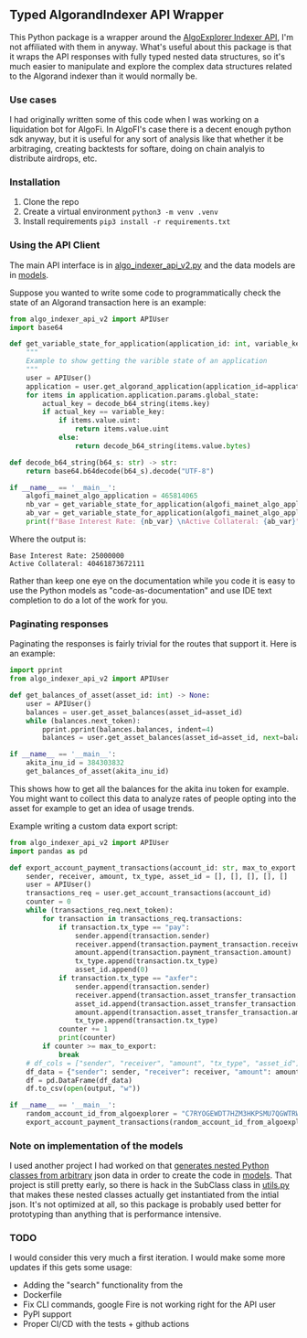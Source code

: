 ## Typed AlgorandIndexer API Wrapper
This Python package is a wrapper around the [AlgoExplorer Indexer API](https://algoexplorer.io/api-dev/indexer-v2), I'm not 
affiliated with them in anyway. What's useful about this package is that it wraps the API responses with fully typed nested 
data structures, so it's much easier to manipulate and explore the complex data structures related to the Algorand 
indexer than it would normally be. 

### Use cases
I had originally written some of this code when I was working on a liquidation bot for AlgoFi. In AlgoFI's case there is 
a decent enough python sdk anyway, but it is useful for any sort of analysis like that whether it be arbitraging, 
creating backtests for softare, doing on chain analyis to distribute airdrops, etc. 

### Installation
1. Clone the repo
2. Create a virtual environment `python3 -m venv .venv`
3. Install requirements `pip3 install -r requirements.txt`

### Using the API Client
The main API interface is in [algo_indexer_api_v2.py](algo_indexer_api_v2.py) and the data models are in [models](models).

Suppose you wanted to write some code to programmatically check the state of an Algorand transaction here is an example:

```python
from algo_indexer_api_v2 import APIUser
import base64

def get_variable_state_for_application(application_id: int, variable_key: str) -> str:
    """
    Example to show getting the varible state of an application
    """
    user = APIUser()
    application = user.get_algorand_application(application_id=application_id)
    for items in application.application.params.global_state:
        actual_key = decode_b64_string(items.key)
        if actual_key == variable_key:
            if items.value.uint:
                return items.value.uint
            else:
                return decode_b64_string(items.value.bytes)

def decode_b64_string(b64_s: str) -> str:
    return base64.b64decode(b64_s).decode("UTF-8")

if __name__ == '__main__':
    algofi_mainet_algo_application = 465814065
    nb_var = get_variable_state_for_application(algofi_mainet_algo_application, 'nb') # Corresponds to base interest rate
    ab_var = get_variable_state_for_application(algofi_mainet_algo_application, 'acc') # Corresponds to active collateral
    print(f"Base Interest Rate: {nb_var} \nActive Collateral: {ab_var}")
```

Where the output is:  
```commandline
Base Interest Rate: 25000000 
Active Collateral: 40461873672111
```

Rather than keep one eye on the documentation while you code it is easy to use the Python models as "code-as-documentation"
and use IDE text completion to do a lot of the work for you.   

### Paginating responses 
Paginating the responses is fairly trivial for the routes that support it. Here is an example: 

```python
import pprint
from algo_indexer_api_v2 import APIUser

def get_balances_of_asset(asset_id: int) -> None:
    user = APIUser()
    balances = user.get_asset_balances(asset_id=asset_id)
    while (balances.next_token):
        pprint.pprint(balances.balances, indent=4)
        balances = user.get_asset_balances(asset_id=asset_id, next=balances.next_token)

if __name__ == '__main__':
    akita_inu_id = 384303832
    get_balances_of_asset(akita_inu_id)
```
This shows how to get all the balances for the akita inu token for example. You might want to collect this data to
analyze rates of people opting into the asset for example to get an idea of usage trends.  

Example writing a custom data export script:  
```python
from algo_indexer_api_v2 import APIUser
import pandas as pd

def export_account_payment_transactions(account_id: str, max_to_export: int = 500, output: str = "summary.csv") -> None:
    sender, receiver, amount, tx_type, asset_id = [], [], [], [], []
    user = APIUser()
    transactions_req = user.get_account_transactions(account_id)
    counter = 0
    while (transactions_req.next_token):
        for transaction in transactions_req.transactions:
            if transaction.tx_type == "pay":
                sender.append(transaction.sender)
                receiver.append(transaction.payment_transaction.receiver)
                amount.append(transaction.payment_transaction.amount)
                tx_type.append(transaction.tx_type)
                asset_id.append(0)
            if transaction.tx_type == "axfer":
                sender.append(transaction.sender)
                receiver.append(transaction.asset_transfer_transaction.receiver)
                asset_id.append(transaction.asset_transfer_transaction.asset_id)
                amount.append(transaction.asset_transfer_transaction.amount)
                tx_type.append(transaction.tx_type)
            counter += 1
            print(counter)
        if counter >= max_to_export:
            break
    # df_cols = ["sender", "receiver", "amount", "tx_type", "asset_id"]
    df_data = {"sender": sender, "receiver": receiver, "amount": amount, "tx_type": tx_type, "asset_id": asset_id}
    df = pd.DataFrame(df_data)
    df.to_csv(open(output, "w"))

if __name__ == '__main__':
    random_account_id_from_algoexplorer = "C7RYOGEWDT7HZM3HKPSMU7QGWTRWR3EPOQTJ2OHXGYLARD3X62DNWELS34"
    export_account_payment_transactions(random_account_id_from_algoexplorer)
```



### Note on implementation of the models 
I used another project I had worked on that [generates nested Python classes from arbitrary](https://github.com/ianm199/dataClassUtil)
json data in order to create the code in [models](models). That project is still pretty early, so there is hack in 
the SubClass class in [utils.py](models/utils.py) that makes these nested classes actually get instantiated from the intial json.
It's not optimized at all, so this package is probably used better for prototyping than anything that is performance
intensive.

### TODO
I would consider this very much a first iteration. I would make some more updates if this gets some usage:
* Adding the "search" functionality from the 
* Dockerfile
* Fix CLI commands, google Fire is not working right for the API user
* PyPl support
* Proper CI/CD with the tests + github actions